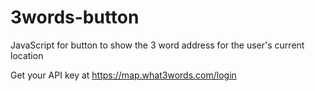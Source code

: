 3words-button
=============

JavaScript for button to show the 3 word address for the user's current location

Get your API key at https://map.what3words.com/login
